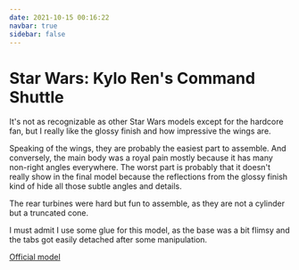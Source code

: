 ```yaml
---
date: 2021-10-15 00:16:22
navbar: true
sidebar: false
---
```


# Star Wars: Kylo Ren's Command Shuttle

It's not as recognizable as other Star Wars models except for the hardcore fan, but I really like the glossy finish and how impressive the wings are.

Speaking of the wings, they are probably the easiest part to assemble. And conversely, the main body was a royal pain mostly because it has many non-right angles everywhere. The worst part is probably that it doesn't really show in the final model because the reflections from the glossy finish kind of hide all those subtle angles and details.

The rear turbines were hard but fun to assemble, as they are not a cylinder but a truncated cone.

I must admit I use some glue for this model, as the base was a bit flimsy and the tabs got easily detached after some manipulation.

[Official model](https://www.metalearth.com/starwars/kylo-rens-command-shuttle)

<Gallery :images="[
    {image: '/images/kylo-shuttle/model_1.jpg',  thumbnail: '/images/kylo-shuttle/model_1_thumb.webp', width: 3840, height: 2160},
    {image: '/images/kylo-shuttle/model_2.jpg',  thumbnail: '/images/kylo-shuttle/model_2_thumb.webp', width: 3840, height: 2160},
    {image: '/images/kylo-shuttle/model_3.jpg',  thumbnail: '/images/kylo-shuttle/model_3_thumb.webp', width: 3840, height: 2160},
    {image: '/images/kylo-shuttle/model_4.jpg',  thumbnail: '/images/kylo-shuttle/model_4_thumb.webp', width: 3840, height: 2160},
    {image: '/images/kylo-shuttle/detail_1.jpg', thumbnail: '/images/kylo-shuttle/detail_1_thumb.webp', width: 3840, height: 2160},
    {image: '/images/kylo-shuttle/detail_2.jpg', thumbnail: '/images/kylo-shuttle/detail_2_thumb.webp', width: 3840, height: 2160},
    {image: '/images/kylo-shuttle/detail_3.jpg', thumbnail: '/images/kylo-shuttle/detail_3_thumb.webp', width: 3840, height: 2160},
    {image: '/images/kylo-shuttle/detail_4.jpg', thumbnail: '/images/kylo-shuttle/detail_4_thumb.webp', width: 3840, height: 2160}
]"/>
